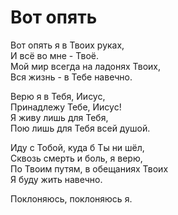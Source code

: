 # Вот опять
Вот опять я в Твоих руках,  
И всё во мне - Твоё.  
Мой мир всегда на ладонях Твоих,  
Вся жизнь - в Тебе навечно.  
  
Верю я в Тебя, Иисус,  
Принадлежу Тебе, Иисус!  
Я живу лишь для Тебя,  
Пою лишь для Тебя всей душой.  
  
Иду с Тобой, куда б Ты ни шёл,  
Сквозь смерть и боль, я верю,  
По Твоим путям, в обещаниях Твоих  
Я буду жить навечно.  
  
Поклоняюсь, поклоняюсь я.
